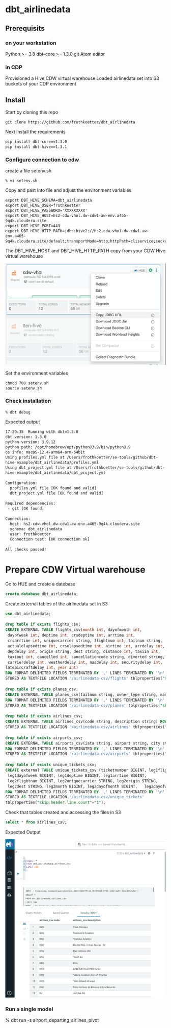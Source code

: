 # dbt_airlinedata

## Prerequisits

### on your workstation
Python >= 3.8
dbt-core >= 1.3.0
git
Atom editor

### in CDP

Provisioned a Hive CDW virtual warehouse
Loaded airlinedata set into S3 buckets of your CDP environment

## Install

Start by cloning this repo
```
git clone https://github.com/frothkoetter/dbt_airlinedata
```

Next install the requirements

```
pip install dbt-core==1.3.0
pip install dbt-hive==1.3.1
```

### Configure connection to cdw

create a file setenv.sh
```
% vi setenv.sh
```
Copy and past into file and adjust the environment variables

```
export DBT_HIVE_SCHEMA=dbt_airlinedata
export DBT_HIVE_USER=frothkoetter
export DBT_HIVE_PASSWORD='XXXXXXXXX'
export DBT_HIVE_HOST=hs2-cdw-vhol.dw-cdw1-aw-env.a465-9q4k.cloudera.site
export DBT_HIVE_PORT=443
export DBT_HIVE_HTTP_PATH=jdbc:hive2://hs2-cdw-vhol.dw-cdw1-aw-env.a465-9q4k.cloudera.site/default;transportMode=http;httpPath=cliservice;socketTimeout=60;ssl=true;auth=browser;
```
The DBT_HIVE_HOST and DBT_HIVE_HTTP_PATH copy from your CDW Hive virtual warehouse

![](images/image002.png)

Set the environment variables
```
chmod 700 setenv.sh
source setenv.sh
```

### Check installation

```
% dbt debug
```
Expected output

```
17:20:35  Running with dbt=1.3.0
dbt version: 1.3.0
python version: 3.9.12
python path: /opt/homebrew/opt/python@3.9/bin/python3.9
os info: macOS-12.4-arm64-arm-64bit
Using profiles.yml file at /Users/frothkoetter/se-tools/github/dbt-hive-example/dbt_airlinedata/profiles.yml
Using dbt_project.yml file at /Users/frothkoetter/se-tools/github/dbt-hive-example/dbt_airlinedata/dbt_project.yml

Configuration:
  profiles.yml file [OK found and valid]
  dbt_project.yml file [OK found and valid]

Required dependencies:
 - git [OK found]

Connection:
  host: hs2-cdw-vhol.dw-cdw1-aw-env.a465-9q4k.cloudera.site
  schema: dbt_airlinedata
  user: frothkoetter
  Connection test: [OK connection ok]

All checks passed!
```

# Prepare CDW Virtual warehouse

Go to HUE and create a datebase

```SQL
create database dbt_airlinedata;
```

Create external tables of the airlinedata set in S3

```SQL
use dbt_airlinedata;

drop table if exists flights_csv;
CREATE EXTERNAL TABLE flights_csv(month int, dayofmonth int,
 dayofweek int, deptime int, crsdeptime int, arrtime int,
 crsarrtime int, uniquecarrier string, flightnum int, tailnum string,
 actualelapsedtime int, crselapsedtime int, airtime int, arrdelay int,
 depdelay int, origin string, dest string, distance int, taxiin int,
 taxiout int, cancelled int, cancellationcode string, diverted string,
 carrierdelay int, weatherdelay int, nasdelay int, securitydelay int,
lateaircraftdelay int, year int)
ROW FORMAT DELIMITED FIELDS TERMINATED BY ',' LINES TERMINATED BY '\n'
STORED AS TEXTFILE LOCATION '/airlinedata-csv/flights' tblproperties("skip.header.line.count"="1");

drop table if exists planes_csv;
CREATE EXTERNAL TABLE planes_csv(tailnum string, owner_type string, manufacturer string, issue_date string, model string, status string, aircraft_type string, engine_type string, year int)
ROW FORMAT DELIMITED FIELDS TERMINATED BY ',' LINES TERMINATED BY '\n'
STORED AS TEXTFILE LOCATION '/airlinedata-csv/planes' tblproperties("skip.header.line.count"="1");

drop table if exists airlines_csv;
CREATE EXTERNAL TABLE airlines_csv(code string, description string) ROW FORMAT DELIMITED FIELDS TERMINATED BY ',' LINES TERMINATED BY '\n'
STORED AS TEXTFILE LOCATION '/airlinedata-csv/airlines' tblproperties("skip.header.line.count"="1");

drop table if exists airports_csv;
CREATE EXTERNAL TABLE airports_csv(iata string, airport string, city string, state DOUBLE, country string, lat DOUBLE, lon DOUBLE)
ROW FORMAT DELIMITED FIELDS TERMINATED BY ',' LINES TERMINATED BY '\n'
STORED AS TEXTFILE LOCATION '/airlinedata-csv/airports' tblproperties("skip.header.line.count"="1");

drop table if exists unique_tickets_csv;
CREATE external TABLE unique_tickets_csv (ticketnumber BIGINT, leg1flightnum BIGINT, leg1uniquecarrier STRING, leg1origin STRING,   leg1dest STRING, leg1month BIGINT, leg1dayofmonth BIGINT,   
 leg1dayofweek BIGINT, leg1deptime BIGINT, leg1arrtime BIGINT,   
 leg2flightnum BIGINT, leg2uniquecarrier STRING, leg2origin STRING,   
 leg2dest STRING, leg2month BIGINT, leg2dayofmonth BIGINT,   leg2dayofweek BIGINT, leg2deptime BIGINT, leg2arrtime BIGINT )
ROW FORMAT DELIMITED FIELDS TERMINATED BY ',' LINES TERMINATED BY '\n'
STORED AS TEXTFILE LOCATION '/airlinedata-csv/unique_tickets'
tblproperties("skip.header.line.count"="1");
```

Check that tables created and accessing the files in S3

```SQL
select * from airlines_csv;
```

Expected Output

![](images/image003.png)


### Run a single model

% dbt run -s airport_departing_airlines_pivot
